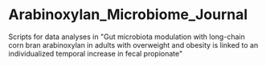 # Arabinoxylan_Microbiome_Journal
Scripts for data analyses in "Gut microbiota modulation with long-chain corn bran arabinoxylan in adults with overweight and obesity is linked to an individualized temporal increase in fecal propionate"
